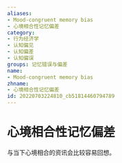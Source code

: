 ```yaml
---
aliases:
- Mood-congruent memory bias
- 心境相合性记忆偏差
category:
- 行为经济学
- 认知偏见
- 认知偏差
- 认知偏误
groups: 记忆错误与偏差
name:
- Mood-congruent memory bias
zhname:
- 心境相合性记忆偏差
id: 20220703224810_cb51814460794789
---
```


# 心境相合性记忆偏差

与当下心境相合的资讯会比较容易回想。
